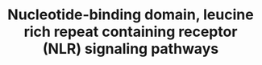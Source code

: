 ---
annotations:
- type: Pathway Ontology
  value: signaling pathway
- type: Pathway Ontology
  value: signaling pathway in the innate immune response
authors:
- ReactomeTeam
- Egonw
- Anwesha
- Ryanmiller
description: The innate immune system is the first line of defense against invading
  microorganisms, a broad specificity response characterized by the recruitment and
  activation of phagocytes and the release of anti-bacterial peptides. The receptors
  involved recognize conserved molecules present in microbes called pathogen-associated
  molecular patterns (PAMPs), and/or molecules that are produced as a result of tissue
  injury, the damage associated molecular pattern molecules (DAMPs). PAMPs are essential
  to the pathogen and therefore unlikely to vary. Examples are lipopolysaccharide
  (LPS), peptidoglycans (PGNs) and viral RNA. DAMPs include intracellular proteins,
  such as heat-shock proteins and extracellular matrix proteins released by tissue
  injury, such as hyaluronan fragments. Non-protein DAMPs include ATP, uric acid,
  heparin sulfate and dsDNA. The receptors for these factors are referred to collectively
  as pathogen- or pattern-recognition receptors (PRRs). The best studied of these
  are the membrane-associated Toll-like receptor family. Less well studied but more
  numerous are the intracellular nucleotide-binding domain, leucine rich repeat containing
  receptors (NLRs) also called nucleotide binding oligomerization domain (NOD)-like
  receptors, a family with over 20 members in humans and over 30 in mice. These recognise
  PAMPs/DAMPs from phagocytosed microorganisms or from intracellular infections (Kobayashi
  et al. 2003, Proell et al. 2008, Wilmanski et al. 2008). Some NLRs are involved
  in process unrelated to pathogen detection such as tissue homeostasis, apoptosis,
  graft-versus-host disease and early development (Kufer & Sansonetti 2011). <br><br><br>Structurally
  NLRs can be subdivided into the caspase-recruitment domain (CARD)-containing NLRCs
  (NODs) and the pyrin domain (PYD)-containing NLRPs (NALPs), plus outliers including
  ice protease (caspase-1) activating factor (IPAF) (Martinon & Tschopp, 2005). In
  practical terms, NLRs can be divided into the relatively well characterized NOD1/2
  which signal via RIP2 primarily to NFkappaB, and the remainder, some of which participate
  in macromolecular structures called Inflammasomes that activate caspases. Mutations
  in several members of the NLR protein family have been linked to inflammatory diseases,
  suggesting these molecules play important roles in maintaining host-pathogen interactions
  and inflammatory responses.<br><br><br>Most NLRs have a tripartite structure consisting
  of a variable amino-terminal domain, a central nucleotide-binding oligomerization
  domain (NOD or NACHT) that is believed to mediate the formation of self oligomers,
  and a carboxy-terminal leucine-rich repeat (LRR) that detects PAMPs/DAMPs. In most
  cases the amino-terminal domain includes protein-interaction modules, such as CARD
  or PYD, some harbour baculovirus inhibitor repeat (BIR) or other domains. For most
  characterised NLRs these domains have been attributed to downstream signaling<br><br>Under
  resting conditions, NLRs are thought to be present  in an autorepressed form, with
  the LRR folded back onto the NACHT domain preventing oligomerization. Accessory
  proteins may help maintain the inactive state. PAMP/DAMP exposure is thought to
  triggers conformational changes that expose the NACHT domain enabling oligomerization
  and recruitment of effectors, though it should be noted that due to the lack of
  availability of structural data, the mechanistic details of NLR activation remain
  largely elusive.<br><br>New terminology for NOD-like receptors was adopted by the
  Human Genome Organization (HUGO) in 2008 to standardize the nomenclature of NLRs.
  The acronym NLR, once standing for NOD-like receptor, now is an abbreviation of
  'nucleotide-binding domain, leucine-rich repeat containing' protein. The term NOD-like
  receptor is officially outdated and replaced by NLRC where the C refers to the CARD
  domain. However the official gene symbols for NOD1 and NOD2 still contain NOD and
  this general term is still widely used.  View original pathway at [http://www.reactome.org/PathwayBrowser/#DIAGRAM=168643
  Reactome].
last-edited: 2021-01-25
organisms:
- Homo sapiens
redirect_from:
- /index.php/Pathway:WP2763
- /instance/WP2763
schema-jsonld:
- '@context': https://schema.org/
  '@id': https://wikipathways.github.io/pathways/WP2763.html
  '@type': Dataset
  creator:
    '@type': Organization
    name: WikiPathways
  description: The innate immune system is the first line of defense against invading
    microorganisms, a broad specificity response characterized by the recruitment
    and activation of phagocytes and the release of anti-bacterial peptides. The receptors
    involved recognize conserved molecules present in microbes called pathogen-associated
    molecular patterns (PAMPs), and/or molecules that are produced as a result of
    tissue injury, the damage associated molecular pattern molecules (DAMPs). PAMPs
    are essential to the pathogen and therefore unlikely to vary. Examples are lipopolysaccharide
    (LPS), peptidoglycans (PGNs) and viral RNA. DAMPs include intracellular proteins,
    such as heat-shock proteins and extracellular matrix proteins released by tissue
    injury, such as hyaluronan fragments. Non-protein DAMPs include ATP, uric acid,
    heparin sulfate and dsDNA. The receptors for these factors are referred to collectively
    as pathogen- or pattern-recognition receptors (PRRs). The best studied of these
    are the membrane-associated Toll-like receptor family. Less well studied but more
    numerous are the intracellular nucleotide-binding domain, leucine rich repeat
    containing receptors (NLRs) also called nucleotide binding oligomerization domain
    (NOD)-like receptors, a family with over 20 members in humans and over 30 in mice.
    These recognise PAMPs/DAMPs from phagocytosed microorganisms or from intracellular
    infections (Kobayashi et al. 2003, Proell et al. 2008, Wilmanski et al. 2008).
    Some NLRs are involved in process unrelated to pathogen detection such as tissue
    homeostasis, apoptosis, graft-versus-host disease and early development (Kufer
    & Sansonetti 2011). <br><br><br>Structurally NLRs can be subdivided into the caspase-recruitment
    domain (CARD)-containing NLRCs (NODs) and the pyrin domain (PYD)-containing NLRPs
    (NALPs), plus outliers including ice protease (caspase-1) activating factor (IPAF)
    (Martinon & Tschopp, 2005). In practical terms, NLRs can be divided into the relatively
    well characterized NOD1/2 which signal via RIP2 primarily to NFkappaB, and the
    remainder, some of which participate in macromolecular structures called Inflammasomes
    that activate caspases. Mutations in several members of the NLR protein family
    have been linked to inflammatory diseases, suggesting these molecules play important
    roles in maintaining host-pathogen interactions and inflammatory responses.<br><br><br>Most
    NLRs have a tripartite structure consisting of a variable amino-terminal domain,
    a central nucleotide-binding oligomerization domain (NOD or NACHT) that is believed
    to mediate the formation of self oligomers, and a carboxy-terminal leucine-rich
    repeat (LRR) that detects PAMPs/DAMPs. In most cases the amino-terminal domain
    includes protein-interaction modules, such as CARD or PYD, some harbour baculovirus
    inhibitor repeat (BIR) or other domains. For most characterised NLRs these domains
    have been attributed to downstream signaling<br><br>Under resting conditions,
    NLRs are thought to be present  in an autorepressed form, with the LRR folded
    back onto the NACHT domain preventing oligomerization. Accessory proteins may
    help maintain the inactive state. PAMP/DAMP exposure is thought to triggers conformational
    changes that expose the NACHT domain enabling oligomerization and recruitment
    of effectors, though it should be noted that due to the lack of availability of
    structural data, the mechanistic details of NLR activation remain largely elusive.<br><br>New
    terminology for NOD-like receptors was adopted by the Human Genome Organization
    (HUGO) in 2008 to standardize the nomenclature of NLRs. The acronym NLR, once
    standing for NOD-like receptor, now is an abbreviation of 'nucleotide-binding
    domain, leucine-rich repeat containing' protein. The term NOD-like receptor is
    officially outdated and replaced by NLRC where the C refers to the CARD domain.
    However the official gene symbols for NOD1 and NOD2 still contain NOD and this
    general term is still widely used.  View original pathway at [http://www.reactome.org/PathwayBrowser/#DIAGRAM=168643
    Reactome].
  keywords:
  - 'MAPK14 '
  - 'BCL2L1 '
  - CYLD
  - 'K63polyUb-TRAF6 '
  - PSTPIP1 trimer
  - HSP90AB1
  - P2RX7
  - 'K63polyUb '
  - 'PSTPIP1 '
  - 'BIRC3 '
  - NLRP3 elicitor
  - Oxidized
  - NOD1:iE-DAP
  - 'Double-stranded DNA '
  - 'iE-DAP '
  - 'NLRP3 '
  - 'MEFV '
  - ligases
  - 'CHUK '
  - 'MAPK11 '
  - 'p-2S,S376,T,T209,T387-IRAK1 '
  - AAMP
  - 'TAB2 '
  - Long prodomain
  - TAK1 complex
  - AAMP:NOD2
  - ubiquitin ligase
  - 'NOD1 '
  - ATP:P2X7
  - TXNIP
  - Pyrin trimer:ASC
  - proteins
  - ROS
  - oligomer:K63-polyUb-RIP2:NEMO:TAK1 complex
  - 'NFKB2(1-454) '
  - proteins:NLRP3
  - 'TXN '
  - 'MAPK13 '
  - PAMP:NOD
  - TXN
  - 'PYCARD '
  - Phospho-p38 MAPK
  - prodomain caspases
  - AIM2
  - Double-stranded DNA
  - TXNIP:NLRP3
  - 'TAB1 '
  - 'p-IRAK2 '
  - SUGT1:HSP90
  - 'NOD2 '
  - 'p-T180,Y182-MAPK13 '
  - PANX1
  - 'NFKB1(1-433) '
  - 'MAPK12 '
  - 'UBE2N '
  - IPAF elicitors
  - CARD9
  - IPAF elicitors:NLRC4
  - RIP2 ubiquitin
  - IPAF
  - '2xHC-TXN '
  - 2xHC-TXN
  - 'MDP '
  - 'BCL2 '
  - 'NLRC4 '
  - TRAF6 E3/E2
  - RIPK2
  - Pyrin trimer
  - 'CASP2(2-452) '
  - ATP:P2X7 oligomer
  - oligomer:RIP2:CARD9
  - 'ITCH '
  - PAMP:NOD oligomer
  - oligomer:ASC:Procaspase-1
  - 'CASP1(1-404) '
  - thioredoxin:TXNIP
  - 'IKBKB '
  - 'Ub-209-RIPK2 '
  - 'CASP8(1-479) '
  - K63polyUb
  - elicitors:NLRP3
  - 'NLRP1 '
  - dsDNA:AIM2
  - MDP:NLRP1:ATP
  - PYCARD
  - complexes
  - 'CARD9 '
  - 'P2RX7 '
  - 'TAB3 '
  - 'p-S177,S181-IKBKB '
  - 'SiO2 '
  - MDP:NLRP1
  - 'UBE2V1 '
  - TNFAIP3
  - Thioredoxin:TXNIP
  - ATP
  - trimer
  - 'BIRC2 '
  - molecules:NLRP3
  - 'p-T183,Y185-MAPK12 '
  - 'ATP '
  - MAP2K6
  - oligomer:Pannexin-1
  - 'Flagellin '
  - oligomer:RIP2:K63-pUb-K285-NEMO
  - 'prgJ '
  - Bcl-2/Bcl-X(L)
  - 'p-T180,Y182-MAPK11 '
  - NOD1:iE-DAP:Long
  - NLRP3 elicitor small
  - NOD1
  - 'CASP4(?-377) '
  - 'p-T180,Y182-MAPK14 '
  - oligomer:K63-polyUb-RIP2:NEMO
  - NLRP3 gene
  - p-S207,T211-MAP2K6
  - 'IKBKG '
  - oligomer:RIP2
  - NLRP3:SUGT1:HSP90
  - NOD2
  - molecules
  - 'RIPK2 '
  - oligomer:K63-polyUb-RIP2:NEMO:activated TAK1 complex
  - NLRC4
  - 'APP(672-711) '
  - ADP
  - 'dsDNA:AIM2 oligomer '
  - SUGT1
  - IKBKG:p-S176,S180-CHUK:p-S177,S181-IKBKB
  - CASP1(1-404)
  - 'HSP90AB1 '
  - 'Asb '
  - oligomer
  - PSTPIP1 trimer:Pyrin
  - 'AIM2 '
  - 'Alpha-hemolysin '
  - MDP
  - NLRP3
  - K+
  - elicitors:NLRC4:Procaspase-1
  - dsDNA:AIM2 oligomer
  - IKBKG
  - CHUK:IKBKB:IKBKG
  - 'CASP9(1-416) '
  - 'MAP3K7 '
  - MDP:NOD2 oligomer
  - 'TRAF6 '
  - 'SUGT1 '
  - caspases
  - 'HUA '
  - 'p-T184,T187-MAP3K7 '
  - 'p-S176,S180-CHUK '
  - 'TXNIP '
  - complex
  - Bcl-2/Bcl-X(L):NLRP1
  - NFkB Complex
  - 'RELA '
  - NOD1:iE-DAP oligomer
  - NLRP1
  - Activated TAK
  - MDP:NOD2
  - iE-DAP
  - 'PANX1 '
  - 'Ub-285-IKBKG '
  - 'NLRP3 elicitors:NLRP3 oligomer '
  - oligomer:RIP2:NEMO
  - p38 MAPK
  - 'AAMP '
  - oligomer:ASC
  license: CC0
  name: Nucleotide-binding domain, leucine rich repeat containing receptor (NLR) signaling
    pathways
seo: CreativeWork
title: Nucleotide-binding domain, leucine rich repeat containing receptor (NLR) signaling
  pathways
wpid: WP2763
---